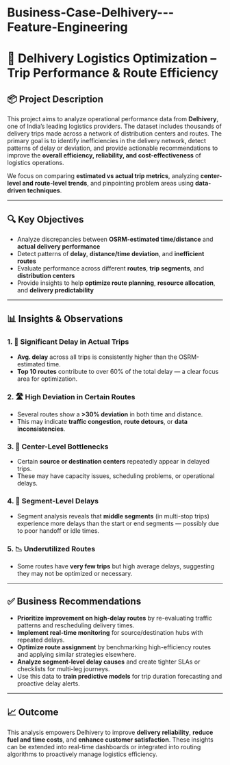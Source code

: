 # Business-Case-Delhivery---Feature-Engineering
# 🚚 Delhivery Logistics Optimization – Trip Performance & Route Efficiency

## 📦 Project Description

This project aims to analyze operational performance data from **Delhivery**, one of India’s leading logistics providers. The dataset includes thousands of delivery trips made across a network of distribution centers and routes. The primary goal is to identify inefficiencies in the delivery network, detect patterns of delay or deviation, and provide actionable recommendations to improve the **overall efficiency, reliability, and cost-effectiveness** of logistics operations.

We focus on comparing **estimated vs actual trip metrics**, analyzing **center-level and route-level trends**, and pinpointing problem areas using **data-driven techniques**.

---

## 🔍 Key Objectives

- Analyze discrepancies between **OSRM-estimated time/distance** and **actual delivery performance**
- Detect patterns of **delay**, **distance/time deviation**, and **inefficient routes**
- Evaluate performance across different **routes**, **trip segments**, and **distribution centers**
- Provide insights to help **optimize route planning**, **resource allocation**, and **delivery predictability**

---

## 📊 Insights & Observations

### 1. 🚦 Significant Delay in Actual Trips
- **Avg. delay** across all trips is consistently higher than the OSRM-estimated time.
- **Top 10 routes** contribute to over 60% of the total delay — a clear focus area for optimization.

### 2. 🛣️ High Deviation in Certain Routes
- Several routes show a **>30% deviation** in both time and distance.
- This may indicate **traffic congestion**, **route detours**, or **data inconsistencies**.

### 3. 🏢 Center-Level Bottlenecks
- Certain **source or destination centers** repeatedly appear in delayed trips.
- These may have capacity issues, scheduling problems, or operational delays.

### 4. 🧭 Segment-Level Delays
- Segment analysis reveals that **middle segments** (in multi-stop trips) experience more delays than the start or end segments — possibly due to poor handoff or idle times.

### 5. 📉 Underutilized Routes
- Some routes have **very few trips** but high average delays, suggesting they may not be optimized or necessary.

---

## ✅ Business Recommendations

- **Prioritize improvement on high-delay routes** by re-evaluating traffic patterns and rescheduling delivery times.
- **Implement real-time monitoring** for source/destination hubs with repeated delays.
- **Optimize route assignment** by benchmarking high-efficiency routes and applying similar strategies elsewhere.
- **Analyze segment-level delay causes** and create tighter SLAs or checklists for multi-leg journeys.
- Use this data to **train predictive models** for trip duration forecasting and proactive delay alerts.

---

## 📈 Outcome

This analysis empowers Delhivery to improve **delivery reliability**, **reduce fuel and time costs**, and **enhance customer satisfaction**. These insights can be extended into real-time dashboards or integrated into routing algorithms to proactively manage logistics efficiency.
